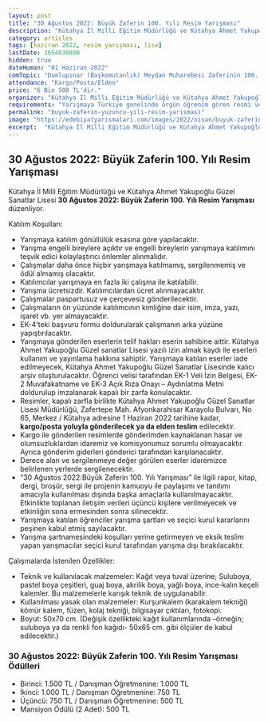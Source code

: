 ```yaml
---
layout: post
title: "30 Ağustos 2022: Büyük Zaferin 100. Yılı Resim Yarışması"
description: "Kütahya İl Milli Eğitim Müdürlüğü ve Kütahya Ahmet Yakupoğlu Güzel Sanatlar Lisesi '30 Ağustos 2022: Büyük Zaferin 100. Yılı Resim Yarışması' düzenliyor."
category: articles
tags: [haziran 2022, resim yarışması, lise]
lastDate: 1654030800
hidden: true
dateHuman: "01 Haziran 2022"
comTopic: "Dumlupınar (Başkomutanlık) Meydan Muharebesi Zaferinin 100. yılı"
attendance: "Kargo/Posta/Elden"
price: "6 Bin 500 TL'dir."
organizer: "Kütahya İl Milli Eğitim Müdürlüğü ve Kütahya Ahmet Yakupoğlu Güzel Sanatlar Lisesi"
requirements: "Yarışmaya Türkiye genelinde örgün öğrenim gören resmi ve özel lise öğrencileri katılabilir."
permalink: "buyuk-zaferin-yuzuncu-yili-resim-yarismasi"
image: "https://edebiyatyarismalari.com/images/2022/nisan/buyuk-zaferin-yuzuncu-yili-resim-yarismasi.jpg"
excerpt:  "Kütahya İl Milli Eğitim Müdürlüğü ve Kütahya Ahmet Yakupoğlu Güzel Sanatlar Lisesi <strong> 30 Ağustos 2022: Büyük Zaferin 100. Yılı Resim Yarışması </strong> düzenliyor."
---
```


## 30 Ağustos 2022: Büyük Zaferin 100. Yılı Resim Yarışması
Kütahya İl Milli Eğitim Müdürlüğü ve Kütahya Ahmet Yakupoğlu Güzel Sanatlar Lisesi **30 Ağustos 2022: Büyük Zaferin 100. Yılı Resim Yarışması** düzenliyor.

Katılım Koşulları:
- Yarışmaya katılım gönüllülük esasına göre yapılacaktır.
- Yarışma engelli bireylere açıktır ve engelli bireylerin yarışmaya katılımını teşvik edici kolaylaştırıcı önlemler alınmalıdır.
- Çalışmalar daha önce hiçbir yarışmaya katılmamış, sergilenmemiş ve ödül almamış olacaktır.
- Katılımcılar yarışmaya en fazla iki çalışma ile katılabilir.
- Yarışma ücretsizdir. Katılımcılardan ücret alınmayacaktır.
- Çalışmalar paspartusuz ve çerçevesiz gönderilecektir.
- Çalışmaların ön yüzünde katılımcının kimliğine dair isim, imza, yazı, işaret vb. yer almayacaktır.
- EK-4’teki başvuru formu doldurularak çalışmanın arka yüzüne yapıştırılacaktır.
- Yarışmaya gönderilen eserlerin telif hakları eserin sahibine aittir. Kütahya Ahmet Yakupoğlu Güzel sanatlar Lisesi yazılı izin almak kaydı ile eserleri kullanım ve yayınlama hakkına sahiptir. Yarışmaya katılan eserler iade edilmeyecek, Kütahya Ahmet Yakupoğlu Güzel Sanatlar Lisesinde kalıcı arşiv oluşturulacaktır. Öğrenci velisi tarafından EK-1 Veli İzin Belgesi, EK-2 Muvafakatname ve EK-3 Açık Rıza Onayı – Aydınlatma Metni doldurulup imzalanarak kapalı bir zarfa konulacaktır.
- Resimler, kapalı zarfla birlikte Kütahya Ahmet Yakupoğlu Güzel Sanatlar Lisesi Müdürlüğü, Zafertepe Mah. Afyonkarahisar Karayolu Bulvarı, No 65, Merkez / Kütahya adresine 1 Haziran 2022 tarihine kadar, **kargo/posta yoluyla gönderilecek ya da elden teslim** edilecektir.
- Kargo ile gönderilen resimlerde gönderimden kaynaklanan hasar ve olumsuzluklardan idaremiz ve komisyonumuz sorumlu olmayacaktır. Ayrıca gönderim giderleri gönderici tarafından karşılanacaktır.
- Derece alan ve sergilenmeye değer görülen eserler idaremizce belirlenen yerlerde sergilenecektir.
- “30 Ağustos 2022:Büyük Zaferin 100. Yılı Yarışması” ile ilgili rapor, kitap, dergi, broşür, sergi ile projenin kamuoyu ile paylaşımı ve tanıtımı amacıyla kullanılması dışında başka amaçlarla kullanılmayacaktır. Etkinlikte toplanan iletişim verileri üçüncü kişilere verilmeyecek ve etkinliğin sona ermesinden sonra silinecektir.
- Yarışmaya katılan öğrenciler yarışma şartları ve seçici kurul kararlarını peşinen kabul etmiş sayılacaktır.
- Yarışma şartnamesindeki koşulları yerine getirmeyen ve eksik teslim yapan yarışmacılar seçici kurul tarafından yarışma dışı bırakılacaktır.


Çalışmalarda İstenilen Özellikler:
- Teknik ve kullanılacak malzemeler: Kağıt veya tuval üzerine; Suluboya, pastel boya çeşitleri, guaj boya, akrilik boya, yağlı boya, ince-kalın keçeli kalemler. Bu malzemelerle karışık teknik de uygulanabilir.
- Kullanılması yasak olan malzemeler: Kurşunkalem (karakalem tekniği) kömür kalem, füzen, kolaj tekniği, bilgisayar çıktıları, fotokopi.
- Boyut: 50x70 cm. (Değişik özellikteki kağıt kullanımlarında –örneğin; suluboya ya da renkli fon kağıdı- 50x65 cm. gibi ölçüler de kabul edilecektir.) 


### 30 Ağustos 2022: Büyük Zaferin 100. Yılı Resim Yarışması Ödülleri
- Birinci: 1.500 TL /  Danışman Öğretmenine: 1.000 TL
- İkinci: 1.000 TL / Danışman Öğretmenine: 750 TL
- Üçüncü: 750 TL / Danışman Öğretmenine: 500 TL
- Mansiyon Ödülü (2 Adet): 500 TL 
